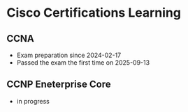 # Cisco Certifications Learning
## CCNA
- Exam preparation since 2024-02-17
- Passed the exam the first time on 2025-09-13

## CCNP Eneterprise Core
- in progress
